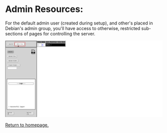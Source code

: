 # Admin Resources:

For the default admin user (created during setup), and other's placed in Debian's admin group, you'll have access to otherwise, restricted sub-sections of pages for controlling the server.

![Button for admin menu](https://github.com/allenc125789/TurtleNAS/blob/main/docs/images/screenshots/admin-button.png)

[Return to homepage.](https://github.com/allenc125789/TurtleNAS/blob/main/README.md#overview)
